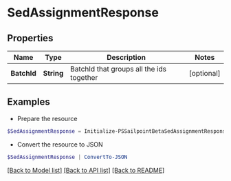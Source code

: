 # SedAssignmentResponse
## Properties

Name | Type | Description | Notes
------------ | ------------- | ------------- | -------------
**BatchId** | **String** | BatchId that groups all the ids together | [optional] 

## Examples

- Prepare the resource
```powershell
$SedAssignmentResponse = Initialize-PSSailpointBetaSedAssignmentResponse  -BatchId 016629d1-1d25-463f-97f3-0c6686846650
```

- Convert the resource to JSON
```powershell
$SedAssignmentResponse | ConvertTo-JSON
```

[[Back to Model list]](../README.md#documentation-for-models) [[Back to API list]](../README.md#documentation-for-api-endpoints) [[Back to README]](../README.md)


